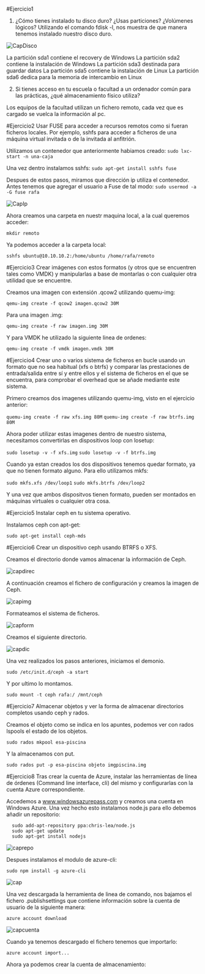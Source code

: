#Ejercicio1

1. ¿Cómo tienes instalado tu disco duro? ¿Usas particiones? ¿Volúmenes lógicos?
Utilizando el comando fdisk -l, nos muestra de que manera tenemos instalado nuestro disco duro.

  ![CapDisco](https://dl.dropbox.com/s/4ydap49dq2qw71a/fdisk.png)
  
  La partición sda1 contiene el recovery de Windows
  La partición sda2 contiene la instalación de Windows
  La partición sda3 destinada para guardar datos
  La partición sda5 contiene la instalación de Linux
  La partición sda6 dedica para la memoria de intercambio en Linux

2. Si tienes acceso en tu escuela o facultad a un ordenador común para las prácticas, ¿qué almacenamiento físico utiliza?

Los equipos de la facultad utilizan un fichero remoto, cada vez que es cargado se vuelca la información al pc.

#Ejercicio2
Usar FUSE para acceder a recursos remotos como si fueran ficheros locales. Por ejemplo, sshfs para acceder a ficheros de una máquina virtual invitada o de la invitada al anfitrión.

Utilizamos un contenedor que anteriormente habiamos creado:
  `sudo lxc-start -n una-caja`

Una vez dentro instalamos sshfs:
  `sudo apt-get install sshfs fuse`
  
Despues de estos pasos, miramos que dirección ip utiliza el contenedor. Antes tenemos que agregar el usuario a Fuse de tal modo:
  `sudo usermod -a -G fuse rafa`
  
  ![CapIp](https://dl.dropbox.com/s/bwo03uhtrdfklug/almejer2.png)
  
Ahora creamos una carpeta en nuestr maquina local, a la cual queremos acceder:

  `mkdir remoto`

Ya podemos acceder a la carpeta local:

  `sshfs ubuntu@10.10.10.2:/home/ubuntu /home/rafa/remoto`
  
#Ejercicio3
Crear imágenes con estos formatos (y otros que se encuentren tales como VMDK) y manipularlas a base de montarlas o con cualquier otra utilidad que se encuentre.

Creamos una imagen con extensión .qcow2 utilizando quemu-img:

  `qemu-img create -f qcow2 imagen.qcow2 30M`

Para una imagen .img:

  `qemu-img create -f raw imagen.img 30M`
  
Y para VMDK he utilizado la siguiente linea de ordenes:

  `qemu-img create -f vmdk imagen.vmdk 30M`

#Ejercicio4
Crear uno o varios sistema de ficheros en bucle usando un formato que no sea habitual (xfs o btrfs) y comparar las prestaciones de entrada/salida entre sí y entre ellos y el sistema de ficheros en el que se encuentra, para comprobar el overhead que se añade mediante este sistema.

Primero creamos dos imagenes utilizando quemu-img, visto en el ejercicio anterior:

  `quemu-img create -f raw xfs.img 80M`
  `quemu-img create -f raw btrfs.img 80M`
  
Ahora poder utilizar estas imagenes dentro de nuestro sistema, necesitamos convertirlas en dispositivos loop con losetup:

  `sudo losetup -v -f xfs.img`
  `sudo losetup -v -f btrfs.img`

Cuando ya estan creados los dos dispositivos tenemos quedar formato, ya que no tienen formato alguno. Para ello utilizamos mkfs:

  `sudo mkfs.xfs /dev/loop1`
  `sudo mkfs.btrfs /dev/loop2`

Y una vez que ambos dispositvos tienen formato, pueden ser montados en máquinas virtuales o cualquier otra cosa.

#Ejercicio5
Instalar ceph en tu sistema operativo.

  Instalamos ceph con apt-get:
    
  `sudo apt-get install ceph-mds`
  
#Ejercicio6
Crear un dispositivo ceph usando BTRFS o XFS.

Creamos el directorio donde vamos almacenar la información de Ceph.

  ![capdirec](https://dl.dropbox.com/s/q1no9rbqmfjibs3/eje6.png)

A continuación creamos el fichero de configuración y creamos la imagen de Ceph.

  ![capimg](https://dl.dropbox.com/s/a7ngc1f3w5wh9b9/ejer6-1.png)
  
Formateamos el sistema de ficheros.

  ![capform](https://dl.dropbox.com/s/sb83im45gibzve9/ejer6-2.png)
  
Creamos el siguiente directorio.

  ![capdic](https://dl.dropbox.com/s/tu9kce4sfs7z32i/ejer6-4.png)
  
Una vez realizados los pasos anteriores, iniciamos el demonio.

  `sudo /etc/init.d/ceph -a start`
  
Y por ultimo lo montamos.

  `sudo mount -t ceph rafa:/ /mnt/ceph`

#Ejercicio7
Almacenar objetos y ver la forma de almacenar directorios completos usando ceph y rados.

Creamos el objeto como se indica en los apuntes, podemos ver con rados lspools el estado de los objetos.

  `sudo rados mkpool esa-piscina`
  
Y la almacenamos con put.

  `sudo rados put -p esa-piscina objeto imgpiscina.img`

#Ejercicio8
Tras crear la cuenta de Azure, instalar las herramientas de línea de órdenes (Command line interface, cli) del mismo y configurarlas con la cuenta Azure correspondiente.

Accedemos a www.windowsazurepass.com y creamos una cuenta en Windows Azure. Una vez hecho esto instalamos node.js para ello debemos añadir un repositorio:

```
  sudo add-apt-repository ppa:chris-lea/node.js
  sudo apt-get update
  sudo apt-get install nodejs
```

  ![caprepo](https://dl.dropbox.com/s/bc0wle7cavzbtkk/ej8.png)

Despues instalamos el modulo de azure-cli:

  `sudo npm install -g azure-cli`
  
  ![cap](https://dl.dropbox.com/s/9pc5ompcvvhtoj8/eje8-1.png)
  
Una vez descargada la herramienta de linea de comando, nos bajamos el fichero .publishsettings que contiene información sobre la cuenta de usuario de la siguiente manera:

  `azure account download`
  
  ![capcuenta](https://dl.dropbox.com/s/643g390gaeeciaa/ejer8-2.png)

Cuando ya tenemos descargado el fichero tenemos que importarlo:

 `azure account import...`


  
Ahora ya podemos crear la cuenta de almacenamiento:



  







  










  




